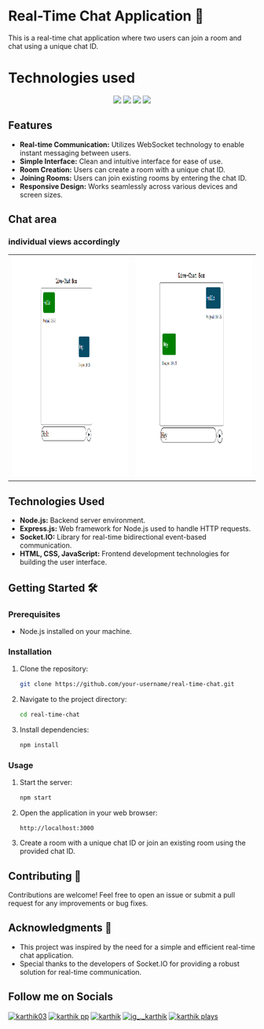 
# Real-Time Chat Application 🚀

This is a real-time chat application where two users can join a room and chat using a unique chat ID.

# Technologies used
<p align="center">
    <img src="https://user-images.githubusercontent.com/74038190/212257467-871d32b7-e401-42e8-a166-fcfd7baa4c6b.gif" width="100">
    <img src="https://user-images.githubusercontent.com/74038190/212257460-738ff738-247f-4445-a718-cdd0ca76e2db.gif" width="100">
    <img src="https://user-images.githubusercontent.com/74038190/212257465-7ce8d493-cac5-494e-982a-5a9deb852c4b.gif" width="100">
    <img src="https://user-images.githubusercontent.com/74038190/212257454-16e3712e-945a-4ca2-b238-408ad0bf87e6.gif" width="100">
</p>

## Features

- **Real-time Communication:** Utilizes WebSocket technology to enable instant messaging between users.
- **Simple Interface:** Clean and intuitive interface for ease of use.
- **Room Creation:** Users can create a room with a unique chat ID.
- **Joining Rooms:** Users can join existing rooms by entering the chat ID.
- **Responsive Design:** Works seamlessly across various devices and screen sizes.


 ## Chat area
 
 ### individual views accordingly
  
 <table>
 <tr>
  <td><img src="chat 1.PNG" width=500 height=450></td>
  <td><img src="chat 2.PNG" width=500 height=450></td>
 </tr>
 </table>
 
 
  
## Technologies Used

- **Node.js:** Backend server environment.
- **Express.js:** Web framework for Node.js used to handle HTTP requests.
- **Socket.IO:** Library for real-time bidirectional event-based communication.
- **HTML, CSS, JavaScript:** Frontend development technologies for building the user interface.
  
## Getting Started 🛠️

### Prerequisites

- Node.js installed on your machine.

### Installation

1. Clone the repository:

    ```bash
    git clone https://github.com/your-username/real-time-chat.git
    ```

2. Navigate to the project directory:

    ```bash
    cd real-time-chat
    ```

3. Install dependencies:

    ```bash
    npm install
    ```

### Usage

1. Start the server:

    ```bash
    npm start
    ```

2. Open the application in your web browser:

    ```
    http://localhost:3000
    ```

3. Create a room with a unique chat ID or join an existing room using the provided chat ID.

## Contributing 🤝

Contributions are welcome! Feel free to open an issue or submit a pull request for any improvements or bug fixes.

## Acknowledgments 🙏

- This project was inspired by the need for a simple and efficient real-time chat application.
- Special thanks to the developers of Socket.IO for providing a robust solution for real-time communication.

## Follow me on Socials

<p align="left">
  <a href="https://www.facebook.com/ruban.swe.3" target="blank"><img align="center" src="https://user-images.githubusercontent.com/74038190/235294010-ec412ef5-e3da-4efa-b1d4-0ab4d4638755.gif" alt="karthik03" height="100" width="100" /></a>
  <a href="https://www.linkedin.com/in/karthik-pp-b80b38237/" target="blank"><img align="center" src="https://user-images.githubusercontent.com/74038190/235294012-0a55e343-37ad-4b0f-924f-c8431d9d2483.gif" alt="karthik pp" height="100" width="100" /></a>
  <a href="https://www.instagram.com/ig_._karthik/" target="blank"><img align="center" src="https://user-images.githubusercontent.com/74038190/235294013-a33e5c43-a01c-43f6-b44d-a406d8b4ab75.gif" alt="karthik" height="100" width="100" /></a>
  <a href="https://instagram.com/ig_._karthik" target="blank"><img align="center" src="https://user-images.githubusercontent.com/74038190/235294015-47144047-25ab-417c-af1b-6746820a20ff.gif" alt="ig_._karthik" height="100" width="100" /></a>
  <a href="https://www.youtube.com/@KARTHIK4332" target="blank"><img align="center" src="https://raw.githubusercontent.com/rahuldkjain/github-profile-readme-generator/master/src/images/icons/Social/youtube.svg" alt="karthik plays" height="100" width="100" /></a>
</p>



                                                                                                                             
                                                                                                                                     
 

